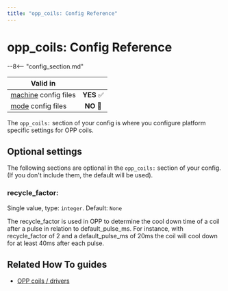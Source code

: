 ```yaml
---
title: "opp_coils: Config Reference"
---
```


# opp_coils: Config Reference

--8<-- "config_section.md"

| Valid in | |
|-----|:----:|
|[machine](instructions/machine_config.md) config files |**YES** :white_check_mark:|
|[mode](instructions/mode_config.md) config files|**NO** :no_entry_sign:|

The `opp_coils:` section of your config is where you configure platform
specific settings for OPP coils.

## Optional settings

The following sections are optional in the `opp_coils:` section of your
config. (If you don't include them, the default will be used).

### recycle_factor:

Single value, type: `integer`. Default: `None`

The recycle_factor is used in OPP to determine the cool down time of a
coil after a pulse in relation to default_pulse_ms. For instance, with
recycle_factor of 2 and a default_pulse_ms of 20ms the coil will cool
down for at least 40ms after each pulse.

## Related How To guides

* [OPP coils / drivers](../hardware/opp/drivers.md)
